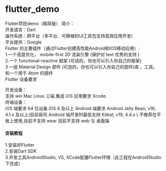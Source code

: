 # flutter_demo
Flutter项目demo（精简版）
简介：<br />
    开发语言：Dart<br />
    操作系统：跨平台（多平台、可移植的UI工具包支持高效应用开发）<br />
    平台提供：Google<br />
Flutter 的主要组件（通过Flutter创建高性能Android和IOS移动应用）:<br />
    1.一个高度优化， mobile-first 2D 渲染引擎 (保护对 text 优秀的支持 )<br />
    2.一个 functional-reactive 框架 (可选的，你也可以引入你自己的框架)<br />
    3.一组 Material Design 部件 (可选的，你也可以引入你自己的部件)库 ，工具，和一个用于 Atom 的插件<br />
Flutter 设备要求

开发设备：<br />
支持 win Mac Linux 三端.集成 iOS 应用要求 Xcode.<br />
终端设备：<br />
iOS 端要求 64 位设备.iOS 8 及以上
Android 端要求 Android Jelly Bean, v16, 4.1.x 及以上(目前我司 Android 端开发时最低支持 Kitkat, v19, 4.4.x )
不推荐在平板上使用,目前不支持 wear
目前不支持 web 与 桌面端<br />


#### 安装教程
1.安装好Flutter<br />
2.安装Dart SDK<br />
3.开发工具AndroidStudio, VS, XCode配置Flutter环境（此工程在AndroidStudio下完成）
